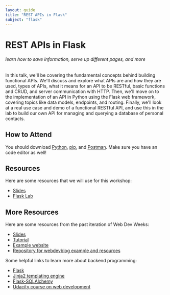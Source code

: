 ```yaml
---
layout: guide
title: "REST APIs in Flask"
subject: "flask"
---
```


# REST APIs in Flask

###### learn how to save information, serve up different pages, and more

In this talk, we'll be covering the fundamental concepts behind building functional APIs. We'll discuss and explore what APIs are and how they are used, types of APIs, what it means for an API to be RESTful, basic functions and CRUD, and server communication with HTTP. Then, we'll move on to the implementation of an API in Python using the Flask web framework, covering topics like data models, endpoints, and routing. Finally, we'll look at a real use case and demo of a functional RESTful API, and use this in the lab to build our own API for managing and querying a database of personal contacts.

## How to Attend

You should download [Python](https://www.python.org/downloads/), [pip](https://pip.pypa.io/en/stable/installing/), and [Postman](https://www.postman.com/downloads/). Make sure you have an code editor as well!
<div class="zoom"></div>

## Resources

Here are some resources that we will use for this workshop:

- [Slides](https://docs.google.com/presentation/d/1PTjdVvNFjh2FI64JupVmVFjXdqBEltiEaRV5EcblGTI/edit?usp=sharing)
- [Flask Lab](https://github.com/pranavaddepalli/wdw-demo)

## More Resources

Here are some resources from the past iteration of Web Dev Weeks:

- [Slides](https://github.com/anbenson/webdevblog/raw/master/resources/WebDevWeeks-Backend.pdf)
- [Tutorial](https://docs.google.com/document/d/1dUa36KFGPPwruOIOxDfKkVyqf5ZboZ0AiHdyNYniFWA/edit?pli=1)
- [Example website](http://webdevblog.herokuapp.com/)
- [Repository for webdevblog example and resources](https://github.com/anbenson/webdevblog)

Some helpful links to learn more about backend programming:

- [Flask](http://flask.pocoo.org/)
- [Jinja2 templating engine](http://jinja.pocoo.org/)
- [Flask-SQLAlchemy](http://pythonhosted.org/Flask-SQLAlchemy/quickstart.html)
- [Udacity course on web development](https://www.udacity.com/course/cs253)
